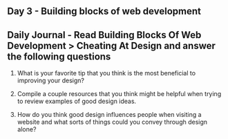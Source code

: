 ## Day 3 - Building blocks of web development

## Daily Journal - Read Building Blocks Of Web Development > Cheating At Design and answer the following questions

1. What is your favorite tip that you think is the most beneficial to improving your design?

2. Compile a couple resources that you think might be helpful when trying to review examples of good design ideas.

3. How do you think good design influences people when visiting a website and what sorts of things could you convey through design alone?